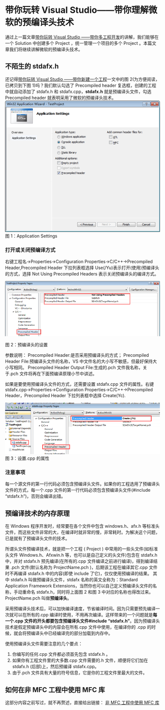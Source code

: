 # 带你玩转 Visual Studio——带你理解微软的预编译头技术

通过上一篇文章[带你玩转 Visual Studio ——带你多工程开发](http://blog.csdn.net/luoweifu/article/details/48915347)的讲解，我们能够在一个 Solution 中创建多个 Project ，统一管理一个项目的多个 Project 。本篇文章我们将继续讲解微软的预编译头技术。

## 不陌生的 stdafx.h

还记得[带你玩转 Visual Studio ——带你新建一个工程]( http://blog.csdn.net/luoweifu/article/details/48692267)一文中的图 2(为方便阅读，已拷贝到下图 1)吗？我们默认勾选了 Precompiled header 复选框，创建的工程中就自动添加了 stdafx.h 和 stdafx.cpp，**stdafx.h** 就是预编译头文件，勾选 Precompiled header 就表明采用了微软的预编译头技术。
![](images/73.png)
图 1：Application Settings

### 打开或关闭预编译方式

右键工程名->Properties->Configuration Properties->C/C++->Precompiled Header,Precompiled Header 下拉列表框选择 Use(/Yu)表示打开(使用)预编译头的方式，选择 Not Using Precompiled Headers 表示关闭预编译头的编译方式。 

![](images/74.png)

图 2：预编译头的设置

参数说明： 
Precompiled Header:是否采用预编译头的方式； 
Precompiled Header File:预编译头文件的名称，VS 中文件名的大小写不敏感，但最好保持大小写相同。 
Precompiled Header Output File:生成的.pch 文件我名称，关于.pch 文件将再在下面预编译原理小节中讲述。

如果是要使用预编译头文件的方式，还需要设置 stdafx.cpp 文件的属性。右键 stdafx.cpp->Properties->Configuration Properties->C/C++->Precompiled Header，Precompiled Header 下拉列表框中选择 Create(Yc). 

![](images/75.png)
图 3：设置.cpp 的属性

### 注意事项

每一个源文件的第一行代码必须包含预编译头文件。如果你的工程选用了预编译头文件的方式，每一个.cpp 文件的第一行代码必须包含预编译头文件(#include “stdafx.h”)，否则会编译出错。 

## 预编译技术的内存原理

在 Windows 程序开发时，经常要在各个文件中包含 windows.h、afx.h 等标准头文件，而这些文件非常的大，在编译时就非常的慢，非常耗时。为解决这个问题，已是就有了预编译头文件的技术。

所谓头文件预编译技术，就是把一个工程 ( Project ) 中常用的一些头文件(如标准头文件 Windows.h、Afxwin.h 等，也可以是自己定义的头文件)包含在 stdafx.h 中，并对 stdafx.h 预先编译(在所有的.cpp 文件编译之前进行编译)，得到编译结果 .pch 文件(默认名称为 ProjectName.pch )，后期该工程在编译其它.cpp 文件时不再编译 stdafx.h 中的内容(即使 include 了它)，仅仅使用预编译的结果。 
其中 stdafx.h 叫做预编译头文件，stdafx 名称的英文全称为：Standard Application Framework Extensions，当然你也可以自己定义预编译头文件的名称，手动重命名 stdafx.h，同时将上面图 2 和图 3 中对应的名称也得改过来。ProjectName.pch 叫做**预编译头**。

采用预编译头技术后，可以加快编译速度，节省编译时间。因为只需要预先编译一次就可以在所有的.cpp 编译时使用，不用再次编译。这样带来的一个问题就是**每一个.cpp 文件的开头都要包含预编译头文件#include “stdafx.h”**。因为预编译头技术是假定预编译头中的内容会在所有.cpp 文件中使用，在编译你的 .cpp 的时候，就会将预编译头中已经编译完的部分加载到内存中。

使用预编译头文件需要注意的几个要点： 
1. 你编写的任何.cpp 文件都必须首先包含 stdafx.h 。 
2. 如果你有工程文件里的大多数.cpp 文件需要的.h 文件，顺便将它们加在 stdafx.h (后部)上，然后预编译 stdafx.cpp。 
3. 由于.pch 文件具有大量的符号信息，它是你的工程文件里最大的文件。

## 如何在非 MFC 工程中使用 MFC 库

这部分内容之前写过，就不再赘述，直接给出链接： 
[非 MFC 工程中使用 MFC 库](http://blog.csdn.net/luoweifu/article/details/41527069)